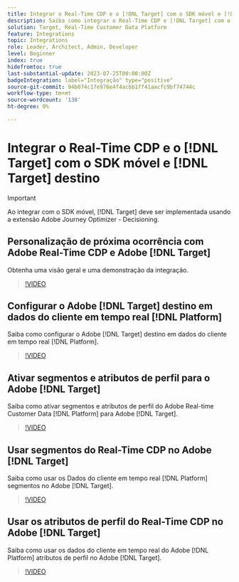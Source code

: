 ```yaml
---
title: Integrar o Real-Time CDP e o [!DNL Target] com o SDK móvel e [!DNL Target] destino
description: Saiba como integrar o Real-Time CDP e [!DNL Target] com o SDK móvel e [!DNL Target] destino.
solution: Target, Real-Time Customer Data Platform
feature: Integrations
topic: Integrations
role: Leader, Architect, Admin, Developer
level: Beginner
index: true
hidefromtoc: true
last-substantial-update: 2023-07-25T00:00:00Z
badgeIntegration: label="Integração" type="positive"
source-git-commit: 94b074c17e976e4f4acbb1ff41aacfc9bf74744c
workflow-type: tm+mt
source-wordcount: '138'
ht-degree: 0%

---
```



# Integrar o Real-Time CDP e o [!DNL Target] com o SDK móvel e [!DNL Target] destino

>[!IMPORTANT]
>
>Ao integrar com o SDK móvel, [!DNL Target] deve ser implementada usando a extensão Adobe Journey Optimizer - Decisioning.

## Personalização de próxima ocorrência com Adobe Real-Time CDP e Adobe [!DNL Target]

Obtenha uma visão geral e uma demonstração da integração.

>[!VIDEO](https://video.tv.adobe.com/v/340091?quality=12&learn=on)


## Configurar o Adobe [!DNL Target] destino em dados do cliente em tempo real [!DNL Platform]

Saiba como configurar o Adobe [!DNL Target] destino em dados do cliente em tempo real [!DNL Platform].

>[!VIDEO](https://video.tv.adobe.com/v/3418799/?learn=on)

## Ativar segmentos e atributos de perfil para o Adobe [!DNL Target]

Saiba como ativar segmentos e atributos de perfil do Adobe Real-time Customer Data [!DNL Platform] para Adobe [!DNL Target].

>[!VIDEO](https://video.tv.adobe.com/v/3419036/?learn=on)

## Usar segmentos do Real-Time CDP no Adobe [!DNL Target]

Saiba como usar os Dados do cliente em tempo real [!DNL Platform] segmentos no Adobe [!DNL Target].

>[!VIDEO](https://video.tv.adobe.com/v/3419149/?learn=on)

## Usar os atributos de perfil do Real-Time CDP no Adobe [!DNL Target]

Saiba como usar os dados do cliente em tempo real do Adobe [!DNL Platform] atributos de perfil no Adobe [!DNL Target].

>[!VIDEO](https://video.tv.adobe.com/v/3419318/?learn=on)

